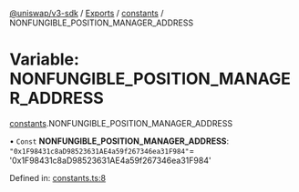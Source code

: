[@uniswap/v3-sdk](../README.md) / [Exports](../modules.md) / [constants](../modules/constants.md) / NONFUNGIBLE_POSITION_MANAGER_ADDRESS

# Variable: NONFUNGIBLE\_POSITION\_MANAGER\_ADDRESS

[constants](../modules/constants.md).NONFUNGIBLE_POSITION_MANAGER_ADDRESS

• `Const` **NONFUNGIBLE\_POSITION\_MANAGER\_ADDRESS**: ``"0x1F98431c8aD98523631AE4a59f267346ea31F984"``= '0x1F98431c8aD98523631AE4a59f267346ea31F984'

Defined in: [constants.ts:8](https://github.com/Uniswap/uniswap-v3-sdk/blob/4a7e393/src/constants.ts#L8)
